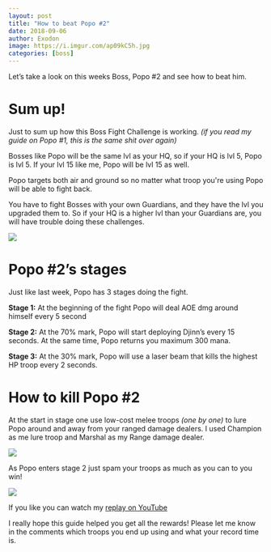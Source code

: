 ```yaml
---
layout: post
title: "How to beat Popo #2"
date: 2018-09-06
author: Exodon
image: https://i.imgur.com/ap09kC5h.jpg
categories: [boss]
---
```


Let’s take a look on this weeks Boss, Popo #2 and see how to beat him.

# Sum up!

Just to sum up how this Boss Fight Challenge is working. *(if you read my guide on Popo #1, this is the same shit over again)*

Bosses like Popo will be the same lvl as your HQ, so if your HQ is lvl 5, Popo is lvl 5. If your lvl 15 like me, Popo will be lvl 15 as well.

Popo targets both air and ground so no matter what troop you're using Popo will be able to fight back.

You have to fight Bosses with your own Guardians, and they have the lvl you upgraded them to. So if your HQ is a higher lvl than your Guardians are, you will have trouble doing these challenges.

![](https://i.imgur.com/XzDzqOll.png)

# Popo #2’s stages

Just like last week, Popo has 3 stages doing the fight.

**Stage 1:** At the beginning of the fight Popo will deal AOE dmg around himself every 5 second

**Stage 2:** At the 70% mark, Popo will start deploying Djinn’s every 15 seconds. At the same time, Popo returns you maximum 300 mana.

**Stage 3:** At the 30% mark, Popo will use a laser beam that kills the highest HP troop every 2 seconds.

# How to kill Popo #2

At the start in stage one use low-cost melee troops *(one by one)* to lure Popo around and away from your ranged damage dealers. I used Champion as me lure troop and Marshal as my Range damage dealer.

![](https://i.imgur.com/RbjnaSZl.png)

As Popo enters stage 2 just spam your troops as much as you can to you win!

![](https://i.imgur.com/8Shwl3El.png)

If you like you can watch my [replay on YouTube](https://www.youtube.com/watch?v=cwmsvp1TyKo)

I really hope this guide helped you get all the rewards! Please let me know in the comments which troops you end up using and what your record time is.
